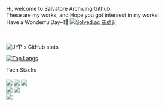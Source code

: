 
Hi, welcome to Salvatore Archiving Github.    
These are my works, and Hope you got intersest in my works!     
Have a WonderfulDay~!💁
[![Solved.ac
프로필](http://mazassumnida.wtf/api/generate_badge?boj={john9803})](https://solved.ac/{john9803})

<br><br>
![JYP's GitHub stats](https://github-readme-stats.vercel.app/api?username=john9803&show_icons=true&theme=gold)

[![Top Langs](https://github-readme-stats.vercel.app/api/top-langs/?username=john9803)](https://github.com/john9803/github-readme-stats)

Tech Stacks
<br><br>
<img src="https://img.shields.io/badge/Python-3776AB?style=round-square&logo=Python&logoColor=white"/>
<img src="https://img.shields.io/badge/Django-092E20?style=round-square&logo=Django&logoColor=white"/>
<img src="https://img.shields.io/badge/Keras-D00000?style=round-square&logo=Keras&logoColor=white"/>     
<img src="https://img.shields.io/badge/C-A8B9CC?style=round-square&logo=C&logoColor=white"/>
<img src="https://img.shields.io/badge/C++-00599C?style=round-square&logo=Cplusplus&logoColor=white"/>     
<img src="https://img.shields.io/badge/Java-007396?style=round-square&logo=Java&logoColor=white"/>




